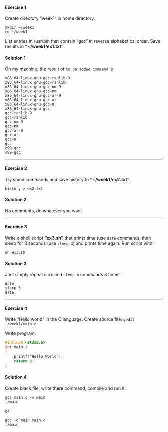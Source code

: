 
#### Exercise 1

Create directory “week1” in home directory.

``` shell
mkdir ~/week1
cd ~/week1
```

List entries in /usr/bin that contain “gcc” in reverse alphabetical order. Save results in **“~/week1/ex1.txt”**.




#### Solution 1


On my machine, the result of ```to be added command``` is

```
x86_64-linux-gnu-gcc-ranlib-9
x86_64-linux-gnu-gcc-ranlib
x86_64-linux-gnu-gcc-nm-9
x86_64-linux-gnu-gcc-nm
x86_64-linux-gnu-gcc-ar-9
x86_64-linux-gnu-gcc-ar
x86_64-linux-gnu-gcc-9
x86_64-linux-gnu-gcc
gcc-ranlib-9
gcc-ranlib
gcc-nm-9
gcc-nm
gcc-ar-9
gcc-ar
gcc-9
gcc
c99-gcc
c89-gcc
```

---

#### Exercise 2

Try some commands and save history to **“~/week1/ex2.txt”**.

```history > ex2.txt```



#### Solution 2

No comments, do whatever you want

---

#### Exercise 3

Write a shell script **“ex3.sh”** that prints time (use ```date``` command), then sleep for 3 seconds (use ```sleep 3```) and prints time again. Run script with:

```sh ex3.sh```




#### Solution 3

Just simply repeat ```date``` and ```sleep n``` commands 3 times.

```
date
sleep 3
date
```

---

#### Exercise 4

Write “Hello world” in the C language. Create source file: ```gedit ~/week1/main.c```

Write program:

```c
#include <stdio.h>
int main()
{
	printf(“Hello World”);
	return 0;
}
```



#### Solution 4

Create black file, write there command, compile and run it:
```
gcc main.c -o main
./main
```

or
```
gcc -o main main.c
./main
```

